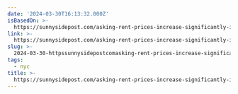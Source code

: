 ```yaml
---
date: '2024-03-30T16:13:32.000Z'
isBasedOn: >-
  https://sunnysidepost.com/asking-rent-prices-increase-significantly-in-queens-year-over-year-report?fbclid=IwAR23Osfx8wV4plR5c1VYaC9Kl5f9pFcXw3hpljn5bhXAwD2UMdZ7RNOA2qI
link: >-
  https://sunnysidepost.com/asking-rent-prices-increase-significantly-in-queens-year-over-year-report?fbclid=IwAR23Osfx8wV4plR5c1VYaC9Kl5f9pFcXw3hpljn5bhXAwD2UMdZ7RNOA2qI
slug: >-
  2024-03-30-httpssunnysidepostcomasking-rent-prices-increase-significantly-in-queens-year-over-year-reportfbclidiwar23osfx8wv4plr5c1vyac9kl5f9pfcxw3hpljn5bhxawd2umdz7rnoa2qi
tags:
  - nyc
title: >-
  https://sunnysidepost.com/asking-rent-prices-increase-significantly-in-queens-year-over-year-report?fbclid=IwAR23Osfx8wV4plR5c1VYaC9Kl5f9pFcXw3hpljn5bhXAwD2UMdZ7RNOA2qI
---
```


